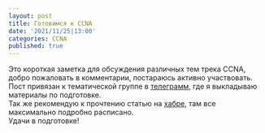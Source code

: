 ```yaml
---
layout: post
title: Готовимся к CCNA
date: '2021/11/25|13:00'
categories: CCNA
published: true
---
```

Это короткая заметка для обсуждения различных тем трека CCNA, добро пожаловать в комментарии, постараюсь активно участвовать.  
Пост привязан к тематической группе в [телеграмм](https://t.me/+bjSpnxRghW40N2Uy), где я выкладываю материалы по подготовке.  
Так же рекомендую к прочтению статью на [хабре](https://habr.com/ru/post/587336/), там все максимально подробно расписано.  
Удачи в подготовке!  
